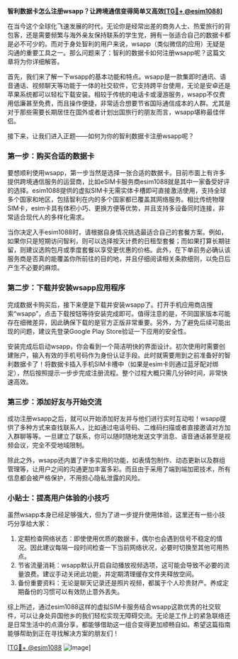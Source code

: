 **智利数据卡怎么注册wsapp？让跨境通信变得简单又高效[[TG💪+ @esim1088](https://t.me/s/esim1088)]**

在当今这个全球化飞速发展的时代，无论你是经常出差的商务人士、热爱旅行的背包客，还是需要频繁与海外亲友保持联系的学生党，拥有一张适合自己的数据卡都是必不可少的。而对于身处智利的用户来说，wsapp（类似微信的应用）无疑是沟通的重要工具之一。那么问题来了：智利的数据卡如何注册wsapp呢？这篇文章将为你详细解答。

首先，我们来了解一下wsapp的基本功能和特点。wsapp是一款集即时通讯、语音通话、视频聊天等功能于一体的社交软件，它支持跨平台使用，无论是安卓还是苹果系统都可以轻松下载安装。相较于传统的电话卡或漫游服务，wsapp不仅费用低廉甚至免费，而且操作便捷，非常适合想要节省国际通信成本的人群。尤其是对于那些需要长期居住在国外或者计划出国旅行的朋友而言，wsapp堪称最佳伴侣。

接下来，让我们进入正题——如何为你的智利数据卡注册wsapp呢？

### 第一步：购买合适的数据卡

要想顺利使用wsapp，第一步当然是选择一张合适的数据卡。目前市面上有许多提供跨境通信服务的运营商，比如eSIM卡服务商esim1088就是其中一家备受好评的选择。esim1088提供的虚拟SIM卡无需实体卡槽即可直接激活使用，支持全球多个国家和地区，包括智利在内的多个国家都已覆盖其网络服务。相比传统物理SIM卡，esim卡具有体积小巧、更换方便等优势，并且支持多设备同时连接，非常适合现代人的多样化需求。

当你决定入手esim1088时，请根据自身情况挑选最适合自己的套餐方案。例如，如果你只是短期访问智利，则可以选择按天计费的日租型套餐；而如果打算长期驻留，则建议选购包月或季度套餐以享受更优惠的价格。此外，在下单前务必确认该服务商是否真的能覆盖你所前往的目的地，并且仔细阅读相关条款细则，以免日后产生不必要的麻烦。

### 第二步：下载并安装wsapp应用程序

完成数据卡购买后，接下来便是下载并安装wsapp了。打开手机应用商店搜索“wsapp”，点击下载按钮等待安装完成即可。值得注意的是，不同国家版本可能存在细微差异，因此确保下载的是官方正版非常重要。另外，为了避免后续可能出现的问题，建议先登录Google Play Store验证一下应用的安全性。

安装完成后启动wsapp，你会看到一个简洁明快的界面设计。初次使用时需要创建账户，输入有效的手机号码作为身份认证手段。此时就需要用到之前准备好的智利数据卡了！将数据卡插入手机SIM卡槽中（如果是esim卡则通过蓝牙配对绑定），然后按照提示一步步完成注册流程。整个过程大概只需几分钟时间，非常快速高效。

### 第三步：添加好友与开始交流

成功注册wsapp之后，就可以开始添加好友并与他们进行实时互动啦！wsapp提供了多种方式来查找联系人，比如通过电话号码、二维码扫描或者直接邀请对方加入群聊等等。一旦建立了联系，你可以随时随地发送文字消息、语音通话甚至是视频会议，完全不受地域限制。

除此之外，wsapp还内置了许多实用的功能，如表情包制作、动态更新以及群组管理等，让用户之间的沟通更加丰富多彩。而且由于采用了端到端加密技术，所有信息都会被严格保护，不用担心隐私泄露的风险。

### 小贴士：提高用户体验的小技巧

虽然wsapp本身已经足够强大，但为了进一步提升使用体验，这里还有一些小技巧分享给大家：

1. 定期检查网络状态：即使使用优质的数据卡，偶尔也会遇到信号不稳定的情况。因此建议每隔一段时间检查一下当前网络状况，必要时切换至其他可用热点。
2. 节省流量消耗：wsapp默认开启自动播放视频选项，这可能会导致不必要的流量浪费。建议手动关闭此功能，并定期清理缓存文件夹释放空间。
3. 备份重要资料：无论是聊天记录还是照片视频，都属于个人珍贵财产。养成定期备份的习惯可以有效防止意外丢失。

综上所述，通过esim1088这样的虚拟SIM卡服务结合wsapp这款优秀的社交软件，可以让身处异国他乡的我们轻松实现无障碍交流。无论是工作上的紧急联络还是日常生活中的点滴分享，都能够借助这一组合变得更加顺畅自如。希望这篇指南能够帮助到正在寻找解决方案的朋友们！

[[TG💪+ @esim1088](https://t.me/s/esim1088) ![Image](https://i.postimg.cc/4NQfJmqS/Snipaste-2025-05-13-00-14-12.png)]